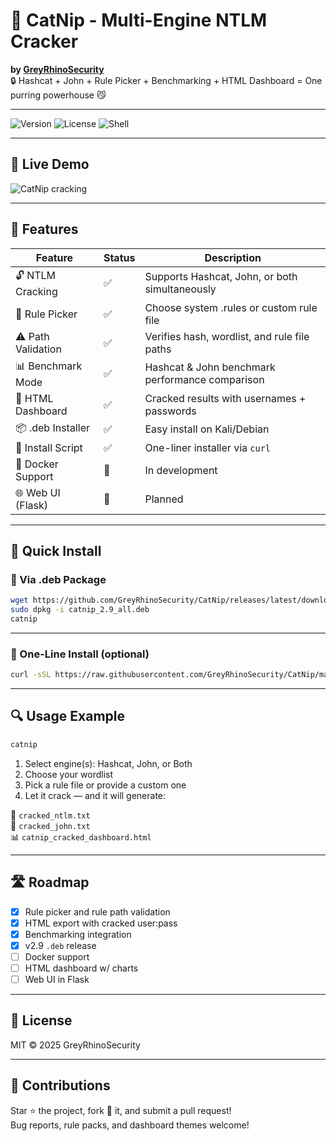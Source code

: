 # 🐾 CatNip - Multi-Engine NTLM Cracker

**by [GreyRhinoSecurity](https://github.com/GreyRhinoSecurity)**  
🔒 Hashcat + John + Rule Picker + Benchmarking + HTML Dashboard = One purring powerhouse 😼

---

![Version](https://img.shields.io/badge/version-v2.9-blue)
![License](https://img.shields.io/badge/license-MIT-green)
![Shell](https://img.shields.io/badge/language-shell-lightgrey)

---

## 📸 Live Demo

![CatNip cracking](screenshots/catnip_v29_cracking.png)

---

## 🧠 Features

| Feature              | Status | Description                                      |
|----------------------|--------|--------------------------------------------------|
| 🔓 NTLM Cracking     | ✅     | Supports Hashcat, John, or both simultaneously   |
| 🎯 Rule Picker       | ✅     | Choose system .rules or custom rule file         |
| ⚠️ Path Validation   | ✅     | Verifies hash, wordlist, and rule file paths     |
| 📊 Benchmark Mode    | ✅     | Hashcat & John benchmark performance comparison  |
| 🧾 HTML Dashboard    | ✅     | Cracked results with usernames + passwords       |
| 📦 .deb Installer    | ✅     | Easy install on Kali/Debian                      |
| 📜 Install Script    | ✅     | One-liner installer via `curl`                   |
| 🐳 Docker Support    | 🚧     | In development                                   |
| 🌐 Web UI (Flask)    | 🚧     | Planned                                          |

---

## 🚀 Quick Install

### 🔧 Via .deb Package

```bash
wget https://github.com/GreyRhinoSecurity/CatNip/releases/latest/download/catnip_2.9_all.deb
sudo dpkg -i catnip_2.9_all.deb
catnip
```

---

### 🐾 One-Line Install (optional)

```bash
curl -sSL https://raw.githubusercontent.com/GreyRhinoSecurity/CatNip/main/install_catnip.sh | bash
```

---

## 🔍 Usage Example

```bash
catnip
```

1. Select engine(s): Hashcat, John, or Both  
2. Choose your wordlist  
3. Pick a rule file or provide a custom one  
4. Let it crack — and it will generate:

📄 `cracked_ntlm.txt`  
📄 `cracked_john.txt`  
📊 `catnip_cracked_dashboard.html`

---

## 🛣️ Roadmap

- [x] Rule picker and rule path validation
- [x] HTML export with cracked user:pass
- [x] Benchmarking integration
- [x] v2.9 `.deb` release
- [ ] Docker support
- [ ] HTML dashboard w/ charts
- [ ] Web UI in Flask

---

## 📜 License

MIT © 2025 GreyRhinoSecurity

---

## 👋 Contributions

Star ⭐ the project, fork 🍴 it, and submit a pull request!  
Bug reports, rule packs, and dashboard themes welcome!
